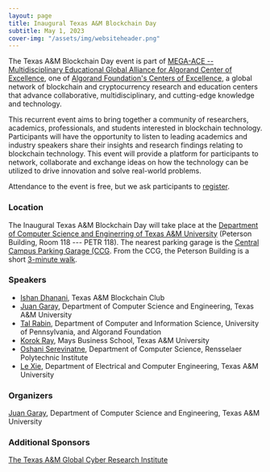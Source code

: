 ```yaml
---
layout: page
title: Inaugural Texas A&M Blockchain Day
subtitle: May 1, 2023
cover-img: "/assets/img/websiteheader.png"
---
```


The Texas A&M Blockchain Day event is part of [MEGA-ACE -- Multidisciplinary Educational Global Alliance for Algorand Center of Excellence](https://www.cs.purdue.edu/blockchain/research/mega-ace.html), one of [Algorand Foundation's Centers of Excellence](https://www.algorand.foundation/ace), a global network of blockchain and cryptocurrency research and education centers that advance collaborative, multidisciplinary, and cutting-edge knowledge and technology. 

This recurrent event aims to bring together a community of researchers, academics, professionals, and students interested in blockchain technology. Participants will have the opportunity to listen to leading academics and industry speakers share their insights and research findings relating to blockchain technology. This event will provide a platform for participants to network, collaborate and exchange ideas on how the technology can be utilized to drive innovation and solve real-world problems.

Attendance to the event is free, but we ask participants to [register]().

### Location

The Inaugural Texas A&M Blockchain Day will take place at the [Department of Computer Science and Enginerring of Texas A&M University](https://www.google.com/maps/place/Department+of+Computer+Science+%26+Engineering/@30.6160263,-96.3386016,15z/data=!4m6!3m5!1s0x86468396ffad01e7:0xcb0e43cf41903109!8m2!3d30.6160263!4d-96.3386016!16s%2Fg%2F12hqjy40d) (Peterson Building, Room 118 --- PETR 118). The nearest parking garage is the [Central Campus Parking Garage (CCG](https://www.google.com/maps/place/Central+Campus+Parking+Garage+(CCG)/@30.6167129,-96.3374437,17z/data=!3m1!4b1!4m6!3m5!1s0x86468390b997fb1f:0xbfbcca6f419639e7!8m2!3d30.6167129!4d-96.3374437!16s%2Fg%2F11c7446qwd). From the CCG, the Peterson Building is a short [3-minute walk](https://www.google.com/maps/dir/Central+Campus+Parking+Garage+(CCG),+Spence+Street,+College+Station,+TX/Department+of+Computer+Science+%26+Engineering,+L.F.+Peterson+Building,+435+Nagle+St,+College+Station,+TX+77843/@30.6164207,-96.3405954,17z/data=!3m1!4b1!4m13!4m12!1m5!1m1!1s0x86468390b997fb1f:0xbfbcca6f419639e7!2m2!1d-96.3374197!2d30.6167022!1m5!1m1!1s0x86468396ffad01e7:0xcb0e43cf41903109!2m2!1d-96.3386016!2d30.6160263).

    
### Speakers

- [Ishan Dhanani](https://www.linkedin.com/in/ishandhanani/), Texas A&M Blockchain Club
- [Juan Garay](https://jagaray.com), Department of Computer Science and Engineering, Texas A&M University 
- [Tal Rabin](https://en.wikipedia.org/wiki/Tal_Rabin), Department of Computer and Information Science, University of Pennsylvania, and Algorand Foundation
- [Korok Ray](https://mays.tamu.edu/directory/korok/), Mays Business School, Texas A&M University
- [Oshani Serevinatne](https://faculty.rpi.edu/oshani-seneviratne), Department of Computer Science, Rensselaer Polytechnic Institute
- [Le Xie](https://gridx.engr.tamu.edu/), Department of Electrical and Computer Engineering, Texas A&M University


### Organizers

[Juan Garay](https://jagaray.com), Department of Computer Science and Engineering, Texas A&M University 

### Additional Sponsors
    
[The Texas A&M Global Cyber Research Institute](https://gcri.tamu.edu/)  
